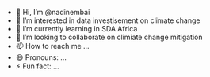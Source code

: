 - 👋 Hi, I’m @nadinembai
- 👀 I’m interested in data investisement on climate change
- 🌱 I’m currently learning in SDA Africa
- 💞️ I’m looking to collaborate on climiate change mitigation
- 📫 How to reach me ...
- 😄 Pronouns: ...
- ⚡ Fun fact: ...

<!---
nadinembai/nadinembai is a ✨ special ✨ repository because its `README.md` (this file) appears on your GitHub profile.
You can click the Preview link to take a look at your changes.
--->
